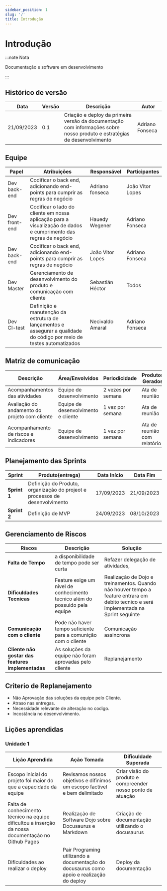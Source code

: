 ```yaml
---
sidebar_position: 1
slug: '/'
title: Introdução
---
```


# Introdução


:::note Nota

Documentação e software em desenvolvimento

:::

## Histórico de versão 

| Data | Versão | Descrição | Autor |
|------|--------|-----------|-------|
| 21/09/2023 | 0.1 | Criação e deploy da primeira versão da documentação com informações sobre nosso produto e estratégias de desenvolvimento | Adriano Fonseca |

## Equipe

| Papel | Atribuições | Responsável | Participantes |
|-------|-------------|-------------|---------------|
|Dev back-end | Codificar o back end, adicionando end-points para cumprir as regras de negócio | Adriano fonseca | João Vitor Lopes |
| Dev front-end | Codificar o lado do cliente em nossa aplicação para a visualização de dados e cumprimento das regras de negócio  | Hauedy Wegener | Adriano Fonseca |
Dev back-end | Codificar o back end, adicionando end-points para cumprir as regras de negócio | João Vitor Lopes | Adriano Fonseca |
Dev Master | Gerenciamento de desenvolvimento do produto e comunicação com cliente | Sebastián Héctor | Todos |
| Dev CI-test | Definição e manutenção da estrutura de lançamentos e assegurar a qualidade do código por meio de testes automatizados | Necivaldo Amaral | Adriano Fonseca |


## Matriz de comunicação

| Descrição | Área/Envolvidos | Periodicidade | Produtos Gerados |
|-----------|-----------------|---------------|------------------|
| Acompanhamentos das atividades | Equipe de desenvolvimento | 2 vezes por semana | Ata de reunião |
|  Avaliação do andamento do projeto com cliente | Equipe de desenvolvimento e cliente | 1 vez por semana | Ata de reunião |
| Acompanhamento de riscos e indicadores | Equipe de desenvolvimento | 1 vez por semana | Ata de reunião com relatório |

## Planejamento das Sprints

|Sprint|Produto(entrega)|Data Início|Data Fim|
|-------------|---------|----------|----------|
|**Sprint 1** |Definição do Produto, organização do projeot e processos de desenvolvimento|17/09/2023|21/09/2023|
|**Sprint 2** |Definição de MVP|24/09/2023|08/10/2023|

## Gerenciamento de Riscos


|Riscos|Descrição| Solução |
|-------------|---------|-------|
|**Falta de Tempo** |a disponibilidade de tempo pode ser curta| Refazer delegação de atividades,|
|**Dificuldades Tecnicas** |Feature exige um nivel de conhecimento tecnico além do possuido pela equipe|Realização de Dojo e treinamentos. Quando não houver tempo a feature entrara em debito tecnico e será implementada na Sprint seguinte|
|**Comunicação com o cliente**|Pode não haver tempo suficiente para a comunição com o cliente|Comunicação assincrona |
|**Cliente não gostar das features implementadas**|As soluções da equipe não foram aprovadas pelo cliente|Replanejamento|


## Criterio de Replanejamento
* Não Aprovação das soluções da equipe pelo Cliente.
* Atraso nas entregas.
* Necessidade relevante de alteração no codigo.
* Incostância no desenvolvimento.

## Lições aprendidas 

### Unidade 1

| Lição Aprendida | Ação Tomada | Dificuldade Superada |
|---------------|------------|--------------|
| Escopo inicial do projeto foi maior do que a capacidade da equipe | Revisamos nossos objetivos e difinimos um escopo factível e bem delimitado | Criar visão do produto e compreender nosso ponto de atuação|
|  Falta de conhecimento técnico na equipe dificultou a inserção da nossa documentação no Github Pages | Realização de Software Dojo sobre Docusaurus e Markdown | Criação de documentação utilizando o docusaurus |
| Dificuldades ao realizar o deploy | Pair Programing utilizando a documentação do docusaurus como apoio e realização do deploy | Deploy da documentação |
